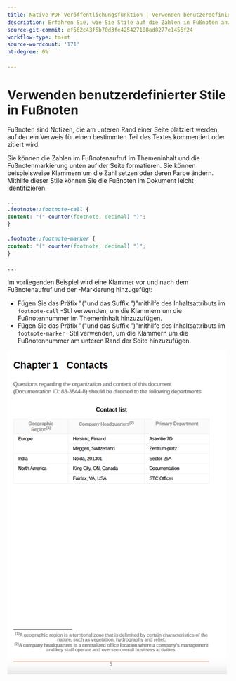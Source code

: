 ```yaml
---
title: Native PDF-Veröffentlichungsfunktion | Verwenden benutzerdefinierter Stile in Fußnoten
description: Erfahren Sie, wie Sie Stile auf die Zahlen in Fußnoten anwenden.
source-git-commit: ef562c43f5b70d3fe425427108ad8277e1456f24
workflow-type: tm+mt
source-wordcount: '171'
ht-degree: 0%

---
```


# Verwenden benutzerdefinierter Stile in Fußnoten

Fußnoten sind Notizen, die am unteren Rand einer Seite platziert werden, auf der ein Verweis für einen bestimmten Teil des Textes kommentiert oder zitiert wird.

Sie können die Zahlen im Fußnotenaufruf im Themeninhalt und die Fußnotenmarkierung unten auf der Seite formatieren. Sie können beispielsweise Klammern um die Zahl setzen oder deren Farbe ändern. Mithilfe dieser Stile können Sie die Fußnoten im Dokument leicht identifizieren.

```css
...
.footnote::footnote-call { 
content: "(" counter(footnote, decimal) ")"; 
} 

.footnote::footnote-marker { 
content: "(" counter(footnote, decimal) ")"; 
} 

...
```

Im vorliegenden Beispiel wird eine Klammer vor und nach dem Fußnotenaufruf und der -Markierung hinzugefügt:

* Fügen Sie das Präfix &quot;(&quot;und das Suffix &quot;)&quot;mithilfe des Inhaltsattributs im `footnote-call` -Stil verwenden, um die Klammern um die Fußnotennummer im Themeninhalt hinzuzufügen.
* Fügen Sie das Präfix &quot;(&quot;und das Suffix &quot;)&quot;mithilfe des Inhaltsattributs im `footnote-marker` -Stil verwenden, um die Klammern um die Fußnotennummer am unteren Rand der Seite hinzuzufügen.

<img src="./assets/pdf-output-footer-numbers.png" alt="Fußzeile in PDF-Ausgabe" width="500">
